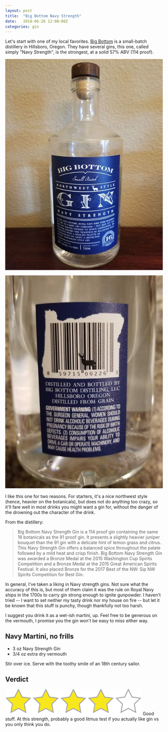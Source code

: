 ```yaml
---
layout: post
title:  "Big Bottom Navy Strength"
date:   2018-06-26 12:00:00Z
categories: gin
---
```

Let's start with one of my local favorites. [Big Bottom](http://www.bigbottomdistilling.com/) is a small-batch distillery in Hillsboro, Oregon. They have several gins, this one, called simply "Navy Strength", is the strongest, at a solid 57% ABV (114 proof).

![Big Bottom Navy Strength Gin](/pics/big-bottom-navy-1.jpg)

![Big bottom Navy Gin back myth](/pics/big-bottom-navy-2.jpg)

I like this one for two reasons. For starters, it's a nice northwest style (hence, heavier on the botanicals), but does not do anything too crazy, so it'll fare well in most drinks you might want a gin for, without the danger of the drowning out the character of the drink.

From the distillery:

>  Big Bottom Navy Strength Gin is a 114 proof gin containing the same 16 botanicals as the 91 proof gin. It presents a slightly heavier juniper bouquet than the 91 gin with a delicate hint of lemon grass and citrus. This Navy Strength Gin offers a balanced spice throughout the palate followed by a mild heat and crisp finish. Big Bottom Navy Strength Gin was awarded a Bronze Medal at the 2015 Washington Cup Spirits Competition and a Bronze Medal at the 2015 Great American Spirits Festival. It also placed Bronze for the 2017 Best of the NW: Sip NW Spirits Competition for Best Gin.

In general, I've taken a liking in Navy strength gins. Not sure what the accuracy of this is, but most of them claim it was the rule on Royal Navy ships in the 1700s to carry gin strong enough to ignite gunpowder. I haven't tried -- I want to set neither my tasty drink nor my house on fire -- but let it be known that this stuff is punchy, though thankfully not too harsh.

I suggest you drink it as a wet-ish martini, up. Feel free to be generous on the vermouth, I promise you the gin won't be easy to miss either way.

## Navy Martini, no frills
* 3 oz Navy Strength Gin
* 3/4 oz extra dry vermouth

Stir over ice. Serve with the toothy smile of an 18th century sailor.

## Verdict
![4 stars](/assets/star4.png)
Good stuff. At this strength, probably a good litmus test if you actually like gin vs you only think you do.

